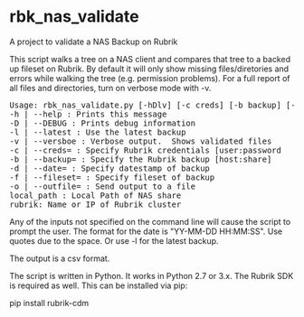 # rbk_nas_validate
A project to validate a NAS Backup on Rubrik

This script walks a tree on a NAS client and compares that tree to a backed up fileset on Rubrik. By default it will only show
missing files/diretories and errors while walking the tree (e.g. permission problems).  For a full report of all files and
directories, turn on verbose mode with -v.

<pre>
Usage: rbk_nas_validate.py [-hDlv] [-c creds] [-b backup] [-d date] [-f fileset] [-o output_file] local_path rubrik
-h | --help : Prints this message
-D | --DEBUG : Prints debug information
-l | --latest : Use the latest backup
-v | --versboe : Verbose output.  Shows validated files
-c | --creds= : Specify Rubrik credentials [user:password
-b | --backup= : Specify the Rubrik backup [host:share]
-d | --date= : Specify datestamp of backup
-f | --fileset= : Specify fileset of backup
-o | --outfile= : Send output to a file
local_path : Local Path of NAS share
rubrik: Name or IP of Rubrik cluster
</pre>

Any of the inputs not specified on the command line will cause the script to prompt the user. 
The format for the date is "YY-MM-DD HH:MM:SS".  Use quotes due to the space.  Or use -l for the latest backup.

The output is a csv format.

The script is written in Python.  It works in Python 2.7 or 3.x.  The Rubrik SDK is required as well.  This can be installed via pip:

pip install rubrik-cdm

